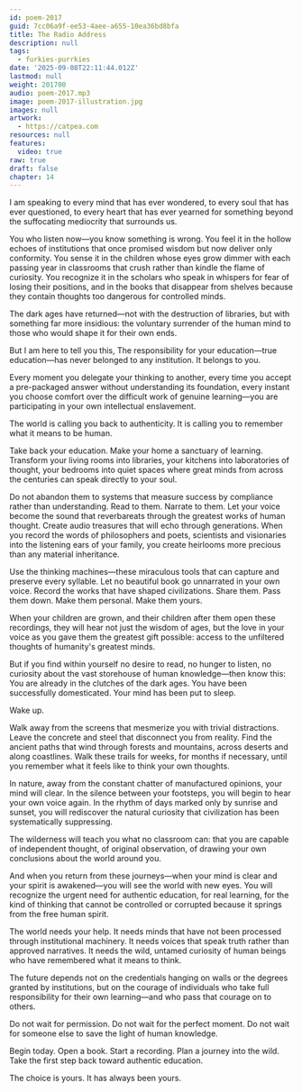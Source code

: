 ```yaml
---
id: poem-2017
guid: 7cc06a9f-ee53-4aee-a655-10ea36bd8bfa
title: The Radio Address
description: null
tags:
  - furkies-purrkies
date: '2025-09-08T22:11:44.012Z'
lastmod: null
weight: 201700
audio: poem-2017.mp3
image: poem-2017-illustration.jpg
images: null
artwork:
  - https://catpea.com
resources: null
features:
  video: true
raw: true
draft: false
chapter: 14
---
```


I am speaking to every mind that has ever wondered, to every soul that has ever questioned, to every heart that has ever yearned for something beyond the suffocating mediocrity that surrounds us.

You who listen now—you know something is wrong. You feel it in the hollow echoes of institutions that once promised wisdom but now deliver only conformity. You sense it in the children whose eyes grow dimmer with each passing year in classrooms that crush rather than kindle the flame of curiosity. You recognize it in the scholars who speak in whispers for fear of losing their positions, and in the books that disappear from shelves because they contain thoughts too dangerous for controlled minds.

The dark ages have returned—not with the destruction of libraries, but with something far more insidious: the voluntary surrender of the human mind to those who would shape it for their own ends.

But I am here to tell you this, The responsibility for your education—true education—has never belonged to any institution. It belongs to you.

Every moment you delegate your thinking to another, every time you accept a pre-packaged answer without understanding its foundation, every instant you choose comfort over the difficult work of genuine learning—you are participating in your own intellectual enslavement.

The world is calling you back to authenticity. It is calling you to remember what it means to be human.

Take back your education. Make your home a sanctuary of learning. Transform your living rooms into libraries, your kitchens into laboratories of thought, your bedrooms into quiet spaces where great minds from across the centuries can speak directly to your soul.

Do not abandon them to systems that measure success by compliance rather than understanding. Read to them. Narrate to them. Let your voice become the sound that reverbareats through the greatest works of human thought. Create audio treasures that will echo through generations. When you record the words of philosophers and poets, scientists and visionaries into the listening ears of your family, you create heirlooms more precious than any material inheritance.

Use the thinking machines—these miraculous tools that can capture and preserve every syllable. Let no beautiful book go unnarrated in your own voice. Record the works that have shaped civilizations. Share them. Pass them down. Make them personal. Make them yours.

When your children are grown, and their children after them open these recordings, they will hear not just the wisdom of ages, but the love in your voice as you gave them the greatest gift possible: access to the unfiltered thoughts of humanity's greatest minds.

But if you find within yourself no desire to read, no hunger to listen, no curiosity about the vast storehouse of human knowledge—then know this: You are already in the clutches of the dark ages. You have been successfully domesticated. Your mind has been put to sleep.

Wake up.

Walk away from the screens that mesmerize you with trivial distractions. Leave the concrete and steel that disconnect you from reality. Find the ancient paths that wind through forests and mountains, across deserts and along coastlines. Walk these trails for weeks, for months if necessary, until you remember what it feels like to think your own thoughts.

In nature, away from the constant chatter of manufactured opinions, your mind will clear. In the silence between your footsteps, you will begin to hear your own voice again. In the rhythm of days marked only by sunrise and sunset, you will rediscover the natural curiosity that civilization has been systematically suppressing.

The wilderness will teach you what no classroom can: that you are capable of independent thought, of original observation, of drawing your own conclusions about the world around you.

And when you return from these journeys—when your mind is clear and your spirit is awakened—you will see the world with new eyes. You will recognize the urgent need for authentic education, for real learning, for the kind of thinking that cannot be controlled or corrupted because it springs from the free human spirit.

The world needs your help. It needs minds that have not been processed through institutional machinery. It needs voices that speak truth rather than approved narratives. It needs the wild, untamed curiosity of human beings who have remembered what it means to think.

The future depends not on the credentials hanging on walls or the degrees granted by institutions, but on the courage of individuals who take full responsibility for their own learning—and who pass that courage on to others.

Do not wait for permission. Do not wait for the perfect moment. Do not wait for someone else to save the light of human knowledge.

Begin today. Open a book. Start a recording. Plan a journey into the wild. Take the first step back toward authentic education.

The choice is yours. It has always been yours.
